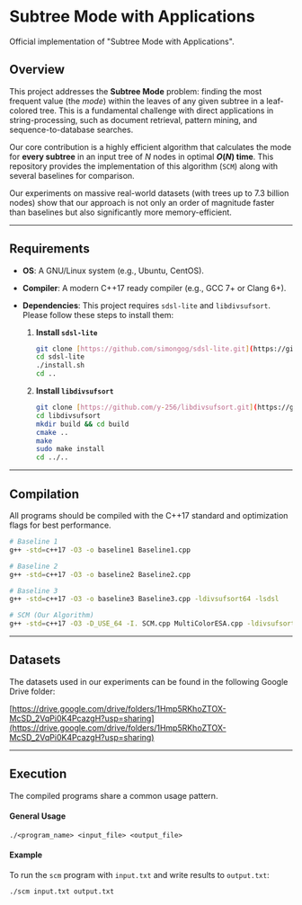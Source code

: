 # Subtree Mode with Applications

Official implementation of "Subtree Mode with Applications".

## Overview

This project addresses the **Subtree Mode** problem: finding the most frequent value (the *mode*) within the leaves of any given subtree in a leaf-colored tree. This is a fundamental challenge with direct applications in string-processing, such as document retrieval, pattern mining, and sequence-to-database searches.

Our core contribution is a highly efficient algorithm that calculates the mode for **every subtree** in an input tree of $N$ nodes in optimal **$O(N)$ time**. This repository provides the implementation of this algorithm (`SCM`) along with several baselines for comparison.

Our experiments on massive real-world datasets (with trees up to 7.3 billion nodes) show that our approach is not only an order of magnitude faster than baselines but also significantly more memory-efficient.

---

## Requirements

* **OS**: A GNU/Linux system (e.g., Ubuntu, CentOS).
* **Compiler**: A modern C++17 ready compiler (e.g., GCC 7+ or Clang 6+).
* **Dependencies**: This project requires `sdsl-lite` and `libdivsufsort`. Please follow these steps to install them:

    1.  **Install `sdsl-lite`**
        ```bash
        git clone [https://github.com/simongog/sdsl-lite.git](https://github.com/simongog/sdsl-lite.git)
        cd sdsl-lite
        ./install.sh
        cd ..
        ```

    2.  **Install `libdivsufsort`**
        ```bash
        git clone [https://github.com/y-256/libdivsufsort.git](https://github.com/y-256/libdivsufsort.git)
        cd libdivsufsort
        mkdir build && cd build
        cmake ..
        make
        sudo make install
        cd ../..
        ```

---

## Compilation

All programs should be compiled with the C++17 standard and optimization flags for best performance.

```bash
# Baseline 1
g++ -std=c++17 -O3 -o baseline1 Baseline1.cpp

# Baseline 2
g++ -std=c++17 -O3 -o baseline2 Baseline2.cpp

# Baseline 3
g++ -std=c++17 -O3 -o baseline3 Baseline3.cpp -ldivsufsort64 -lsdsl

# SCM (Our Algorithm)
g++ -std=c++17 -O3 -D_USE_64 -I. SCM.cpp MultiColorESA.cpp -ldivsufsort64 -lsdsl -o scm
```

---

## Datasets

The datasets used in our experiments can be found in the following Google Drive folder:

[https://drive.google.com/drive/folders/1Hmp5RKhoZTOX-McSD_2VqPi0K4PcazgH?usp=sharing](https://drive.google.com/drive/folders/1Hmp5RKhoZTOX-McSD_2VqPi0K4PcazgH?usp=sharing)

---

## Execution

The compiled programs share a common usage pattern.

#### General Usage
```
./<program_name> <input_file> <output_file>
```

#### Example
To run the `scm` program with `input.txt` and write results to `output.txt`:
```
./scm input.txt output.txt
```